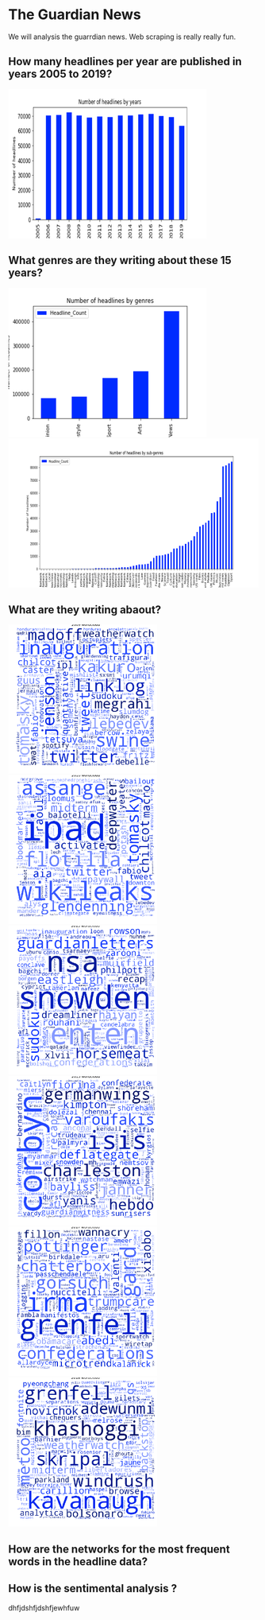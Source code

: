 # The Guardian News

We will analysis the guarrdian news. Web scraping is really really fun. 

## How many headlines per year are published in years 2005 to 2019?

<img src="numberOfHlineperYear.png" width="400" height="300" />

## What genres are they writing about these 15 years?

<img src="numberOfHlineByGenre.png" width="400" height="300" />

<img src="data_subgenre.png" width="1000" height="300" />

## What are they writing abaout?

<img src="word_cloud_2009_test.png" width="300" height="300" />
<img src="word_cloud_2010_test.png" width="300" height="300" />
<img src="word_cloud_2013_test.png" width="300" height="300" />
<img src="word_cloud_2015_test.png" width="300" height="300" />
<img src="word_cloud_2017_test.png" width="300" height="300" />
<img src="word_cloud_2018_test.png" width="300" height="300" />

## How are the networks for the most frequent words in the headline data?


## How is the sentimental analysis ?


dhfjdshfjdshfjewhfuw


